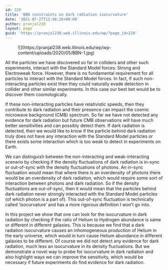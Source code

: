 ```yaml
---
id: 220
title: 'BBN constraints on dark radiation isocurvature'
date: '2021-07-27T12:48:26+00:00'
author: pranjal238
layout: page
guid: 'https://pranjal238.web.illinois.edu/wp/?page_id=220'
---
```


<figure class="wp-block-image size-large is-resized">![](https://pranjal238.web.illinois.edu/wp/wp-content/uploads/2020/05/BBN-1.jpg)</figure>All the particles we have discovered so far in colliders and other such experiments, interact with the Standard Model forces: Strong and Electroweak force. However, there is no fundamental requirement for all particles to interact with the Standard Model forces. In fact, if such non-interacting particles exist then they could naturally evade detection in collider and other similar experiments. In this case our best bet would be to discover them cosmologically.

If these non-interacting particles have relativistic speeds, then they contribute to dark radiation and their presence can impact the cosmic microwave background (CMB) spectrum. So far we have not detected any evidence for dark radiation but future CMB observations will have much better sensitivities and can possibly detect them. If dark radiation is detected, then we would like to know if the particle behind dark radiation truly does not have any interaction with the Standard Model particles or there exists some interaction which is too weak to detect in experiments on Earth.

We can distinguish between the non-interacting and weak-interacting scenario by checking if the density fluctuations of dark radiation is in-sync or out-of-sync with the density fluctuations of photons. An in-sync fluctuation would mean that where there is an overdensity of photons there would be an overdensity of dark radiation, which would require some sort of interaction between photons and dark radiation. So if the density fluctuations are out-of-sync, then it would mean that the particles behind dark radiation never strongly interacted with the Standard Model particles (of which photon is a part of). This out-of-sync fluctuation is technically called ‘isocurvature’ and has a more rigorous definition I won’t go into.

In this project we show that one can look for the isocurvature in dark radiation by checking if the ratio of Helium to Hydrogen abundance is same or different in different galaxies. This is because we find that a dark radiation isocurvature causes an inhomogeneous production of Helium in the early universe, which would in turn cause Helium abundance in different galaxies to be different. Of course we did not detect any evidence for dark radiation, much less an isocurvature in its density fluctuations. But we demonstrate a novel way to probe for isocurvature in dark radiation and also highlight ways we can improve the sensitivity, which would be necessary if future experiments do find evidence for dark radiation.
